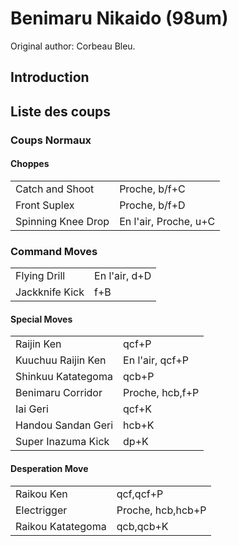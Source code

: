 # Benimaru Nikaido (98um)

Original author: Corbeau Bleu.

## Introduction

## Liste des coups

### Coups Normaux

#### Choppes

|                    |                       |
|--------------------|-----------------------|
| Catch and Shoot    | Proche, b/f+C         |
| Front Suplex       | Proche, b/f+D         |
| Spinning Knee Drop | En l'air, Proche, u+C |

### Command Moves

|                |               |
|----------------|---------------|
| Flying Drill   | En l'air, d+D |
| Jackknife Kick | f+B           |

#### Special Moves

|                    |                 |
|--------------------|-----------------|
| Raijin Ken         | qcf+P           |
| Kuuchuu Raijin Ken | En l'air, qcf+P |
| Shinkuu Katategoma | qcb+P           |
| Benimaru Corridor  | Proche, hcb,f+P |
| Iai Geri           | qcf+K           |
| Handou Sandan Geri | hcb+K           |
| Super Inazuma Kick | dp+K            |

#### Desperation Move

|                   |                   |
|-------------------|-------------------|
| Raikou Ken        | qcf,qcf+P         |
| Electrigger       | Proche, hcb,hcb+P |
| Raikou Katategoma | qcb,qcb+K         |
